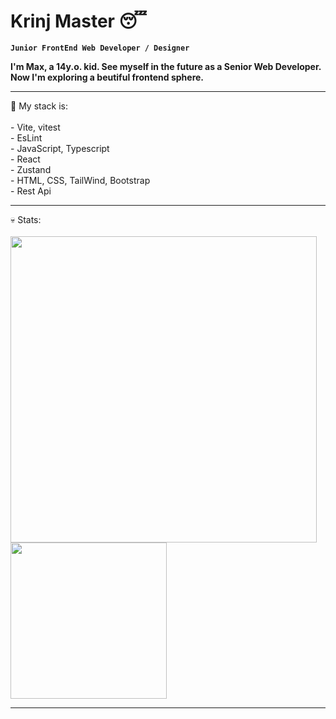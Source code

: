 # Krinj Master 😴

**`Junior FrontEnd Web Developer / Designer`**

**I'm Max, a 14y.o. kid. See myself in the future as a Senior Web Developer. Now I'm exploring a beutiful frontend sphere.**
<br>
<hr>
💼 My stack is: 
<br>
<br> 
- Vite, vitest
<br>
- EsLint
<br>
- JavaScript, Typescript
<br>
- React
<br>
- Zustand
<br>
- HTML, CSS, TailWind, Bootstrap
<br>
- Rest Api
<br>

<hr>
💀 Stats:
<br>
<br>
<image width="490px" src="https://github-readme-stats.vercel.app/api?username=krinjmaster&show_icons=true&theme=aura" />
<image width="250px" src="https://github-readme-stats.vercel.app/api/top-langs/?username=krinjmaster&hide_progress=false&theme=aura" />
<hr>
          
          
          
          
          

